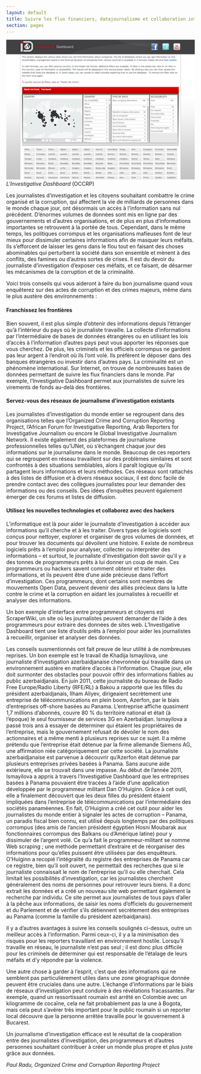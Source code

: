 ```yaml
---
layout: default
title: Suivre les flux financiers, datajournalisme et collaboration internationale
section: pages
---
```


<div id="FIG0212" class="imageblock">
<div class="content">
<img alt="The Investigative Dashboard" src="../figs/incoming/02-RR.png"></div>
<div class="title"><em>L'Investigative Dashboard</em> (OCCRP)</div>
</div>

Les journalistes d’investigation et les citoyens souhaitant combattre le crime organisé et la corruption, qui affectent la vie de milliards de personnes dans le monde chaque jour, ont désormais un accès à l’information sans nul précédent. D’énormes volumes de données sont mis en ligne par des gouvernements et d’autres organisations, et de plus en plus d’informations importantes se retrouvent à la portée de tous. Cependant, dans le même temps, les politiques corrompus et les organisations mafieuses font de leur mieux pour dissimuler certaines informations afin de masquer leurs méfaits. Ils s’efforcent de laisser les gens dans le flou tout en faisant des choses abominables qui perturbent la société dans son ensemble et mènent à des conflits, des famines ou d’autres sortes de crises. Il est du devoir du journaliste d’investigation d’exposer ces méfaits, et ce faisant, de désarmer les mécanismes de la corruption et de la criminalité.

Voici trois conseils qui vous aideront à faire du bon journalisme quand vous enquêterez sur des actes de corruption et des crimes majeurs, même dans le plus austère des environnements :

#### Franchissez les frontières

Bien souvent, il est plus simple d’obtenir des informations depuis l’étranger qu’à l’intérieur du pays où le journaliste travaille. La collecte d’informations par l’intermédiaire de bases de données étrangères ou en utilisant les lois d’accès à l’information d’autres pays peut vous apporter les réponses que vous cherchez. De plus, les criminels et les officiels corrompus ne gardent pas leur argent à l’endroit où ils l’ont volé. Ils préfèrent le déposer dans des banques étrangères ou investir dans d’autres pays. La criminalité est un phénomène international. Sur Internet, on trouve de nombreuses bases de données permettant de suivre les flux financiers dans le monde. Par exemple, l’Investigative Dashboard permet aux journalistes de suivre les virements de fonds au-delà des frontières.

#### Servez-vous des réseaux de journalisme d’investigation existants

Les journalistes d’investigation du monde entier se regroupent dans des organisations telles que l’Organized Crime and Corruption Reporting Project, l’African Forum for Investigative Reporting, Arab Reporters for Investigative Journalism ou encore le Global Investigative Journalism Network. Il existe également des plateformes de journalisme professionnelles telles qu’IJNet, où s’échangent chaque jour des informations sur le journalisme dans le monde. Beaucoup de ces reporters qui se regroupent en réseau travaillent sur des problèmes similaires et sont confrontés à des situations semblables, alors il paraît logique qu’ils partagent leurs informations et leurs méthodes. Ces réseaux sont rattachés à des listes de diffusion et à divers réseaux sociaux, il est donc facile de prendre contact avec des collègues journalistes pour leur demander des informations ou des conseils. Des idées d’enquêtes peuvent également émerger de ces forums et listes de diffusion.

#### Utilisez les nouvelles technologies et collaborez avec des hackers

L’informatique est là pour aider le journaliste d’investigation à accéder aux informations qu’il cherche et à les traiter. Divers types de logiciels sont conçus pour nettoyer, explorer et organiser de gros volumes de données, et pour trouver les documents qui dévoilent une histoire. Il existe de nombreux logiciels prêts à l’emploi pour analyser, collecter ou interpréter des informations – et surtout, le journaliste d’investigation doit savoir qu’il y a des tonnes de programmeurs prêts à lui donner un coup de main. Ces programmeurs ou hackers savent comment obtenir et traiter des informations, et ils peuvent être d’une aide précieuse dans l’effort d’investigation. Ces programmeurs, dont certains sont membres de mouvements Open Data, peuvent devenir des alliés précieux dans la lutte contre le crime et la corruption en aidant les journalistes à recueillir et analyser des informations.

Un bon exemple d’interface entre programmeurs et citoyens est ScraperWiki, un site où les journalistes peuvent demander de l’aide à des programmeurs pour extraire des données de sites web. L’Investigative Dashboard tient une liste d’outils prêts à l’emploi pour aider les journalistes à recueillir, organiser et analyser des données.

Les conseils susmentionnés ont fait preuve de leur utilité à de nombreuses reprises. Un bon exemple est le travail de Khadija Ismayilova, une journaliste d’investigation azerbaidjanaise chevronnée qui travaille dans un environnement austère en matière d’accès à l’information. Chaque jour, elle doit surmonter des obstacles pour pouvoir offrir des informations fiables au public azerbaidjanais. En juin 2011, cette journaliste du bureau de Radio Free Europe/Radio Liberty (RFE/RL) à Bakou a rapporté que les filles du président azerbaidjanais, Ilham Aliyev, dirigeaient secrètement une entreprise de télécommunications en plein boom, Azerfon, par le biais d’entreprises off-shore basées au Panama. L’entreprise affiche quasiment 1,7 millions d’abonnés, couvre 80 % du territoire national et était (à l’époque) le seul fournisseur de services 3G en Azerbaïdjan. Ismayilova a passé trois ans à essayer de déterminer qui étaient les propriétaires de l’entreprise, mais le gouvernement refusait de dévoiler le nom des actionnaires et a même menti à plusieurs reprises sur ce sujet. Il a même prétendu que l’entreprise était détenue par la firme allemande Siemens AG, une affirmation niée catégoriquement par cette société. La journaliste azerbaidjanaise est parvenue à découvrir qu’Azerfon était détenue par plusieurs entreprises privées basées à Panama. Sans aucune aide extérieure, elle se trouvait dans une impasse. Au début de l’année 2011, Ismayilova a appris à travers l’Investigative Dashboard que les entreprises basées à Panama pouvaient être tracées à l’aide d’une application développée par le programmeur militant Dan O’Huiginn. Grâce à cet outil, elle a finalement découvert que les deux filles du président étaient impliquées dans l’entreprise de télécommunications par l’intermédiaire des sociétés panaméennes. En fait, O’Huiginn a créé cet outil pour aider les journalistes du monde entier à signaler les actes de corruption – Panama, un paradis fiscal bien connu, est utilisé depuis longtemps par des politiques corrompus (des amis de l’ancien président égyptien Hosni Moubarak aux fonctionnaires corrompus des Balkans ou d’Amérique latine) pour y dissimuler de l’argent volé. Ce qu’a fait le programmeur-militant se nomme Web scraping ; une méthode permettant d’extraire et de réorganiser des informations pour qu’elles puissent être utilisées par des enquêteurs. O’Huiginn a recopié l’intégralité du registre des entreprises de Panama car ce registre, bien qu’il soit ouvert, ne permettait des recherches que si le journaliste connaissait le nom de l’entreprise qu’il ou elle cherchait. Cela limitait les possibilités d’investigation, car les journalistes cherchent généralement des noms de personnes pour retrouver leurs biens. Il a donc extrait les données et a créé un nouveau site web permettant également la recherche par individu. Ce site permet aux journalistes de tous pays d’aller à la pêche aux informations, de saisir les noms d’officiels du gouvernement et du Parlement et de vérifier s’ils détiennent secrètement des entreprises au Panama (comme la famille du président azerbaidjanais).

Il y a d’autres avantages à suivre les conseils soulignés ci-dessus, outre un meilleur accès à l’information. Parmi ceux-ci, il y a la minimisation des risques pour les reporters travaillant en environnement hostile. Lorsqu’il travaille en réseau, le journaliste n’est pas seul ; il est donc plus difficile pour les criminels de déterminer qui est responsable de l’étalage de leurs méfaits et d’y répondre par la violence.

Une autre chose à garder à l’esprit, c’est que des informations qui ne semblent pas particulièrement utiles dans une zone géographique donnée peuvent être cruciales dans une autre. L’échange d’informations par le biais de réseaux d’investigation peut conduire à des révélations fracassantes. Par exemple, quand un ressortissant roumain est arrêté en Colombie avec un kilogramme de cocaïne, cela ne fait probablement pas la une à Bogota, mais cela peut s’avérer très important pour le public roumain si un reporter local découvre que la personne arrêtée travaille pour le gouvernement à Bucarest.

Un journalisme d’investigation efficace est le résultat de la coopération entre des journalistes d’investigation, des programmeurs et d’autres personnes souhaitant contribuer à créer un monde plus propre et plus juste grâce aux données.

_Paul Radu, Organized Crime and Corruption Reporting Project_
